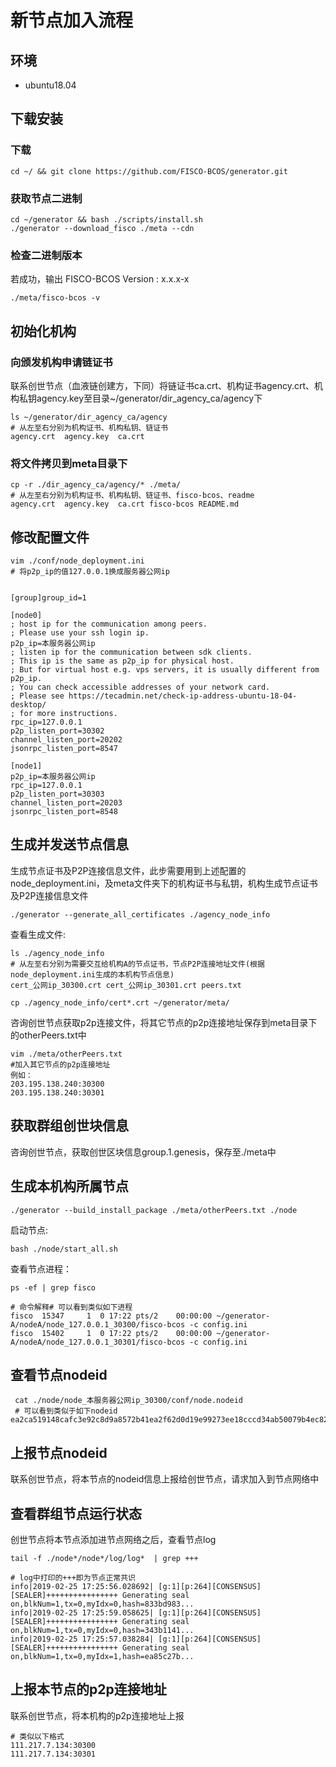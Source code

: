 # 新节点加入流程
## 环境 
- ubuntu18.04
## 下载安装
### 下载

```shell
cd ~/ && git clone https://github.com/FISCO-BCOS/generator.git
```
### 获取节点二进制
```shell
cd ~/generator && bash ./scripts/install.sh
./generator --download_fisco ./meta --cdn
```
### 检查二进制版本
若成功，输出 FISCO-BCOS Version : x.x.x-x
```shell
./meta/fisco-bcos -v
```
## 初始化机构
### 向颁发机构申请链证书
联系创世节点（血液链创建方，下同）将链证书ca.crt、机构证书agency.crt、机构私钥agency.key至目录~/generator/dir_agency_ca/agency下
```shell
ls ~/generator/dir_agency_ca/agency
# 从左至右分别为机构证书、机构私钥、链证书
agency.crt  agency.key  ca.crt
```
### 将文件拷贝到meta目录下
```shell
cp -r ./dir_agency_ca/agency/* ./meta/
# 从左至右分别为机构证书、机构私钥、链证书、fisco-bcos、readme
agency.crt  agency.key  ca.crt fisco-bcos README.md
```
## 修改配置文件
```shell
vim ./conf/node_deployment.ini
# 将p2p_ip的值127.0.0.1换成服务器公网ip
```
```shell

[group]group_id=1

[node0]
; host ip for the communication among peers.
; Please use your ssh login ip.
p2p_ip=本服务器公网ip
; listen ip for the communication between sdk clients.
; This ip is the same as p2p_ip for physical host.
; But for virtual host e.g. vps servers, it is usually different from p2p_ip.
; You can check accessible addresses of your network card.
; Please see https://tecadmin.net/check-ip-address-ubuntu-18-04-desktop/
; for more instructions.
rpc_ip=127.0.0.1
p2p_listen_port=30302
channel_listen_port=20202
jsonrpc_listen_port=8547

[node1]
p2p_ip=本服务器公网ip
rpc_ip=127.0.0.1
p2p_listen_port=30303
channel_listen_port=20203
jsonrpc_listen_port=8548
```
## 生成并发送节点信息
生成节点证书及P2P连接信息文件，此步需要用到上述配置的node_deployment.ini，及meta文件夹下的机构证书与私钥，机构生成节点证书及P2P连接信息文件
```shell
./generator --generate_all_certificates ./agency_node_info
```
查看生成文件:
```shell
ls ./agency_node_info
# 从左至右分别为需要交互给机构A的节点证书，节点P2P连接地址文件(根据node_deployment.ini生成的本机构节点信息)
cert_公网ip_30300.crt cert_公网ip_30301.crt peers.txt
```
```shell
cp ./agency_node_info/cert*.crt ~/generator/meta/
```
咨询创世节点获取p2p连接文件，将其它节点的p2p连接地址保存到meta目录下的otherPeers.txt中

```shell
vim ./meta/otherPeers.txt
#加入其它节点的p2p连接地址
例如：
203.195.138.240:30300
203.195.138.240:30301
```

## 获取群组创世块信息

咨询创世节点，获取创世区块信息group.1.genesis，保存至./meta中

## 生成本机构所属节点
```shell
./generator --build_install_package ./meta/otherPeers.txt ./node
```
启动节点:
```shell
bash ./node/start_all.sh
```
查看节点进程：
```shell
ps -ef | grep fisco
```
```shell
# 命令解释# 可以看到类似如下进程
fisco  15347     1  0 17:22 pts/2    00:00:00 ~/generator-A/nodeA/node_127.0.0.1_30300/fisco-bcos -c config.ini
fisco  15402     1  0 17:22 pts/2    00:00:00 ~/generator-A/nodeA/node_127.0.0.1_30301/fisco-bcos -c config.ini
```
## 查看节点nodeid
```shell
 cat ./node/node_本服务器公网ip_30300/conf/node.nodeid
 # 可以看到类似于如下nodeid
ea2ca519148cafc3e92c8d9a8572b41ea2f62d0d19e99273ee18cccd34ab50079b4ec82fe5f4ae51bd95dd788811c97153ece8c05eac7a5ae34c96454c4d3123
```
## 上报节点nodeid
联系创世节点，将本节点的nodeid信息上报给创世节点，请求加入到节点网络中
##  查看群组节点运行状态
创世节点将本节点添加进节点网络之后，查看节点log
```shell
tail -f ./node*/node*/log/log*  | grep +++
```
```shell
# log中打印的+++即为节点正常共识
info|2019-02-25 17:25:56.028692| [g:1][p:264][CONSENSUS][SEALER]++++++++++++++++ Generating seal on,blkNum=1,tx=0,myIdx=0,hash=833bd983...
info|2019-02-25 17:25:59.058625| [g:1][p:264][CONSENSUS][SEALER]++++++++++++++++ Generating seal on,blkNum=1,tx=0,myIdx=0,hash=343b1141...
info|2019-02-25 17:25:57.038284| [g:1][p:264][CONSENSUS][SEALER]++++++++++++++++ Generating seal on,blkNum=1,tx=0,myIdx=1,hash=ea85c27b...
```
## 上报本节点的p2p连接地址
联系创世节点，将本机构的p2p连接地址上报
```shell
# 类似以下格式
111.217.7.134:30300
111.217.7.134:30301
```